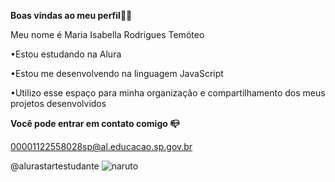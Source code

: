 **Boas vindas ao meu perfil💙💙**

Meu nome é Maria Isabella Rodrigues Temóteo

•Estou estudando na Alura

•Estou me desenvolvendo na linguagem JavaScript

•Utilizo esse espaço para minha organização e compartilhamento dos meus projetos desenvolvidos

**Você pode entrar em contato comigo 📪**

00001122558028sp@al.educacao.sp.gov.br

@alurastartestudante
![naruto](https://tenor.com/btF9G.gif)
